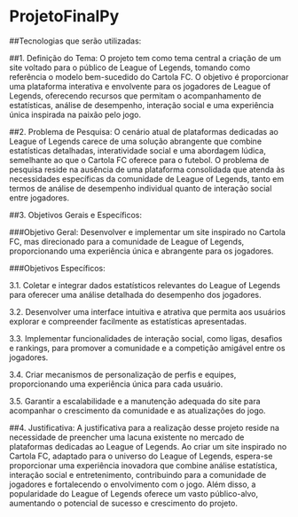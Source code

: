 # ProjetoFinalPy

##Tecnologias que serão utilizadas:



##1. Definição do Tema:
O projeto tem como tema central a criação de um site voltado para o público de League of Legends, tomando como referência o modelo bem-sucedido do Cartola FC. O objetivo é proporcionar uma plataforma interativa e envolvente para os jogadores de League of Legends, oferecendo recursos que permitam o acompanhamento de estatísticas, análise de desempenho, interação social e uma experiência única inspirada na paixão pelo jogo.

##2. Problema de Pesquisa:
O cenário atual de plataformas dedicadas ao League of Legends carece de uma solução abrangente que combine estatísticas detalhadas, interatividade social e uma abordagem lúdica, semelhante ao que o Cartola FC oferece para o futebol. O problema de pesquisa reside na ausência de uma plataforma consolidada que atenda às necessidades específicas da comunidade de League of Legends, tanto em termos de análise de desempenho individual quanto de interação social entre jogadores.

##3. Objetivos Gerais e Específicos:

###Objetivo Geral:
Desenvolver e implementar um site inspirado no Cartola FC, mas direcionado para a comunidade de League of Legends, proporcionando uma experiência única e abrangente para os jogadores.

###Objetivos Específicos:

3.1. Coletar e integrar dados estatísticos relevantes do League of Legends para oferecer uma análise detalhada do desempenho dos jogadores.

3.2. Desenvolver uma interface intuitiva e atrativa que permita aos usuários explorar e compreender facilmente as estatísticas apresentadas.

3.3. Implementar funcionalidades de interação social, como ligas, desafios e rankings, para promover a comunidade e a competição amigável entre os jogadores.

3.4. Criar mecanismos de personalização de perfis e equipes, proporcionando uma experiência única para cada usuário.

3.5. Garantir a escalabilidade e a manutenção adequada do site para acompanhar o crescimento da comunidade e as atualizações do jogo.

##4. Justificativa:
A justificativa para a realização desse projeto reside na necessidade de preencher uma lacuna existente no mercado de plataformas dedicadas ao League of Legends. Ao criar um site inspirado no Cartola FC, adaptado para o universo do League of Legends, espera-se proporcionar uma experiência inovadora que combine análise estatística, interação social e entretenimento, contribuindo para a comunidade de jogadores e fortalecendo o envolvimento com o jogo. Além disso, a popularidade do League of Legends oferece um vasto público-alvo, aumentando o potencial de sucesso e crescimento do projeto.

